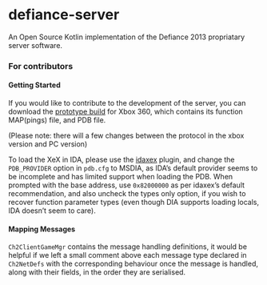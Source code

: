 # defiance-server
An Open Source Kotlin implementation of the Defiance 2013 propriatary server software.

### For contributors

#### Getting Started

If you would like to contribute to the development of the server, you can download the [prototype build](https://drive.google.com/file/d/1LFCSar1wpMmgtSxjz1r9gfCvDCmh_GQO/view?usp=sharing) for Xbox 360, which contains its function MAP(pings) file, and PDB file. 

(Please note: there will a few changes between the protocol in the xbox version and PC version)

To load the XeX in IDA, please use the [idaxex](https://github.com/emoose/idaxex/releases/tag/0.30) plugin, and change the `PDB_PROVIDER` option in `pdb.cfg` to MSDIA, as IDA’s default provider seems to be incomplete and has limited support when loading the PDB. When prompted with the base address, use `0x82000000` as per idaxex’s default recommendation, and also uncheck the types only option, if you wish to recover function parameter types (even though DIA supports loading locals, IDA doesn’t seem to care).

#### Mapping Messages

`Ch2ClientGameMgr` contains the message handling definitions, it would be helpful if we left a small comment above each message type declared in `Ch2NetDefs` with the corresponding behaviour once the message is handled, along with their fields, in the order they are serialised.
